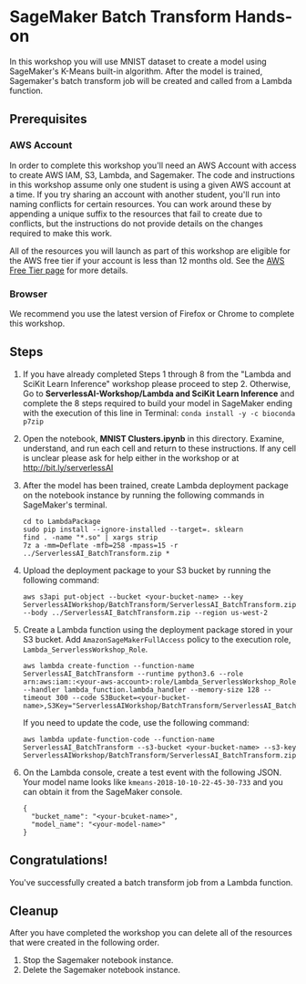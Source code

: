 # SageMaker Batch Transform Hands-on

In this workshop you will use MNIST dataset to create a model using SageMaker's K-Means built-in algorithm. After the model is trained, Sagemaker's batch transform job will be created and called from a Lambda function. 

## Prerequisites

### AWS Account

In order to complete this workshop you'll need an AWS Account with access to create AWS IAM, S3, Lambda, and Sagemaker. The code and instructions in this workshop assume only one student is using a given AWS account at a time. If you try sharing an account with another student, you'll run into naming conflicts for certain resources. You can work around these by appending a unique suffix to the resources that fail to create due to conflicts, but the instructions do not provide details on the changes required to make this work.

All of the resources you will launch as part of this workshop are eligible for the AWS free tier if your account is less than 12 months old. See the [AWS Free Tier page](https://aws.amazon.com/free/) for more details.

### Browser

We recommend you use the latest version of Firefox or Chrome to complete this workshop.

## Steps

1. If you have already completed Steps 1 through 8 from the "Lambda and SciKit Learn Inference" workshop please proceed to step 2. Otherwise, Go to **ServerlessAI-Workshop/Lambda and SciKit Learn Inference** and complete the 8 steps required to build your model in SageMaker ending with the execution of this line in Terminal: ```conda install -y -c bioconda p7zip```

1. Open the notebook, **MNIST Clusters.ipynb** in this directory. Examine, understand, and run each cell and return to these instructions. If any cell is unclear please ask for help either in the workshop or at http://bit.ly/serverlessAI

1. After the model has been trained, create Lambda deployment package on the notebook instance by running the following commands in SageMaker's terminal.
	```
	cd to LambdaPackage
	sudo pip install --ignore-installed --target=. sklearn
	find . -name "*.so" | xargs strip
	7z a -mm=Deflate -mfb=258 -mpass=15 -r ../ServerlessAI_BatchTransform.zip *	
	```

1. Upload the deployment package to your S3 bucket by running the following command:

	```
	aws s3api put-object --bucket <your-bucket-name> --key ServerlessAIWorkshop/BatchTransform/ServerlessAI_BatchTransform.zip --body ../ServerlessAI_BatchTransform.zip --region us-west-2
	```

1. Create a Lambda function using the deployment package stored in your S3 bucket. Add ```AmazonSageMakerFullAccess``` policy to the execution role, ```Lambda_ServerlessWorkshop_Role```. 
 
	```
	aws lambda create-function --function-name ServerlessAI_BatchTransform --runtime python3.6 --role  arn:aws:iam::<your-aws-account>:role/Lambda_ServerlessWorkshop_Role --handler lambda_function.lambda_handler --memory-size 128 --timeout 300 --code S3Bucket=<your-bucket-name>,S3Key="ServerlessAIWorkshop/BatchTransform/ServerlessAI_BatchTransform.zip" 
	```

	If you need to update the code, use the following command:
	
	```
	aws lambda update-function-code --function-name ServerlessAI_BatchTransform --s3-bucket <your-bucket-name> --s3-key ServerlessAIWorkshop/BatchTransform/ServerlessAI_BatchTransform.zip
	```
1. On the Lambda console, create a test event with the following JSON. Your model name looks like ```kmeans-2018-10-10-22-45-30-733``` and you can obtain it from the SageMaker console.

	```
	{
	  "bucket_name": "<your-bcuket-name>",
	  "model_name": "<your-model-name>" 
	}
	```

## Congratulations!

You've successfully created a batch transform job from a Lambda function. 

## Cleanup
After you have completed the workshop you can delete all of the resources that were created in the following order.
1. Stop the Sagemaker notebook instance.
2. Delete the Sagemaker notebook instance.
